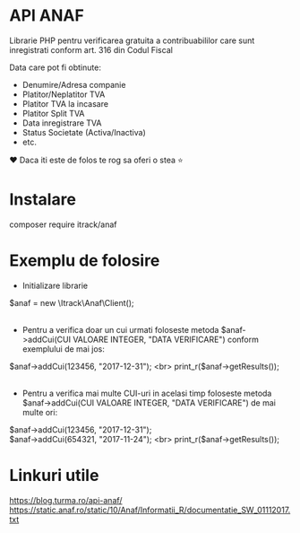 # API ANAF
Librarie PHP pentru verificarea gratuita a contribuabililor care sunt inregistrati conform art. 316 din Codul Fiscal

Data care pot fi obtinute:
  - Denumire/Adresa companie
  - Platitor/Neplatitor TVA
  - Platitor TVA la incasare
  - Platitor Split TVA
  - Data inregistrare TVA
  - Status Societate (Activa/Inactiva)
  - etc.
  
:heart: Daca iti este de folos te rog sa oferi o stea :star:
  
# Instalare
composer require itrack/anaf

# Exemplu de folosire

- Initializare librarie

$anaf = new \Itrack\Anaf\Client(); <br><br>

- Pentru a verifica doar un cui urmati foloseste metoda $anaf->addCui(CUI VALOARE INTEGER, "DATA VERIFICARE") conform exemplului de mai jos:

$anaf->addCui(123456, "2017-12-31"); <br>
print_r($anaf->getResults());<br><br>

- Pentru a verifica mai multe CUI-uri in acelasi timp foloseste metoda $anaf->addCui(CUI VALOARE INTEGER, "DATA VERIFICARE") de mai multe ori:

$anaf->addCui(123456, "2017-12-31"); <br>
$anaf->addCui(654321, "2017-11-24"); <br>
print_r($anaf->getResults());

# Linkuri utile
https://blog.turma.ro/api-anaf/ <br>
https://static.anaf.ro/static/10/Anaf/Informatii_R/documentatie_SW_01112017.txt
